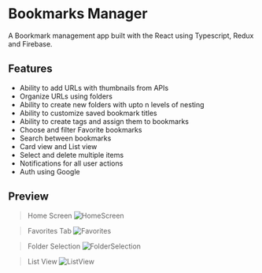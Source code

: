 # Bookmarks Manager

A Boorkmark management app built with the React using Typescript, Redux and Firebase.

## Features

- Ability to add URLs with thumbnails from APIs
- Organize URLs using folders
- Ability to create new folders with upto n levels of nesting
- Ability to customize saved bookmark titles
- Ability to create tags and assign them to bookmarks
- Choose and filter Favorite bookmarks
- Search between bookmarks
- Card view and List view
- Select and delete multiple items
- Notifications for all user actions
- Auth using Google

## Preview

>Home Screen
![HomeScreen](https://github.com/Parth-42/bookmarks-manager/assets/57808655/4fadf51e-274c-4246-b49f-36e14fb56f35)

>Favorites Tab
![Favorites](https://github.com/Parth-42/bookmarks-manager/assets/57808655/63ba80de-6672-47f1-af6d-79a309fc90a2)

>Folder Selection
![FolderSelection](https://github.com/Parth-42/bookmarks-manager/assets/57808655/f9c99e66-7306-4bfb-96c3-197efd6ca225)

>List View
![ListView](https://github.com/Parth-42/bookmarks-manager/assets/57808655/e34dae51-80a9-44c5-9ddc-befda80dd9cd)
